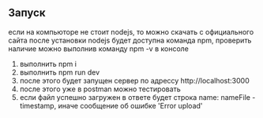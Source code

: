 ## Запуск

если на компьюторе не стоит nodejs, то можно скачать с официального сайта
после установки nodejs будет доступна команда npm, проверить наличие можно выполнив команду npm -v в консоле

1. выполнить npm i
2. выполнить npm run dev
3. после этого будет запущен сервер по адрессу http://localhost:3000
4. после этого уже в postman можно тестировать
5. если файл успешно загружен в ответе будет строка name: nameFile - timestamp, иначе сообщение об ошибке 'Error upload'
